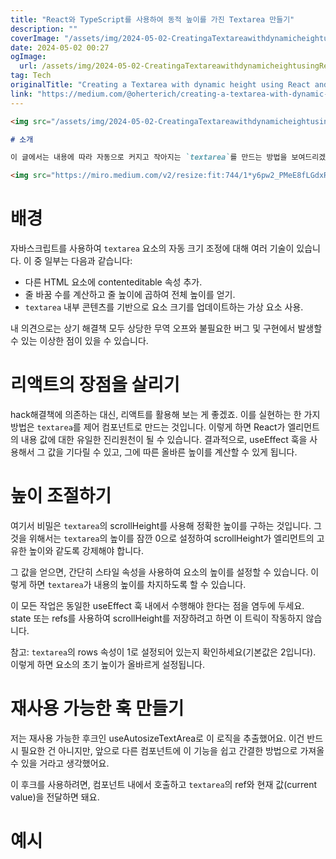 ```yaml
---
title: "React와 TypeScript를 사용하여 동적 높이를 가진 Textarea 만들기"
description: ""
coverImage: "/assets/img/2024-05-02-CreatingaTextareawithdynamicheightusingReactandTypescript_0.png"
date: 2024-05-02 00:27
ogImage: 
  url: /assets/img/2024-05-02-CreatingaTextareawithdynamicheightusingReactandTypescript_0.png
tag: Tech
originalTitle: "Creating a Textarea with dynamic height using React and Typescript"
link: "https://medium.com/@oherterich/creating-a-textarea-with-dynamic-height-using-react-and-typescript-5ed2d78d9848"
---
```



```markdown
<img src="/assets/img/2024-05-02-CreatingaTextareawithdynamicheightusingReactandTypescript_0.png" />

# 소개

이 글에서는 내용에 따라 자동으로 커지고 작아지는 `textarea`를 만드는 방법을 보여드리겠습니다. 이 솔루션은 React Hook으로 추출하여 여러 구성 요소 및 프로젝트에서 쉽게 재사용할 수 있습니다.

<img src="https://miro.medium.com/v2/resize:fit:744/1*y6pw2_PMeE8fLGdxRgOEyA.gif" />
```

<div class="content-ad"></div>

# 배경

자바스크립트를 사용하여 `textarea` 요소의 자동 크기 조정에 대해 여러 기술이 있습니다. 이 중 일부는 다음과 같습니다:

- 다른 HTML 요소에 contenteditable 속성 추가.
- 줄 바꿈 수를 계산하고 줄 높이에 곱하여 전체 높이를 얻기.
- `textarea` 내부 콘텐츠를 기반으로 요소 크기를 업데이트하는 가상 요소 사용.

내 의견으로는 상기 해결책 모두 상당한 무역 오프와 불필요한 버그 및 구현에서 발생할 수 있는 이상한 점이 있을 수 있습니다.

<div class="content-ad"></div>

# 리액트의 장점을 살리기

hack해결책에 의존하는 대신, 리액트를 활용해 보는 게 좋겠죠. 이를 실현하는 한 가지 방법은 `textarea`를 제어 컴포넌트로 만드는 것입니다. 이렇게 하면 React가 엘리먼트의 내용 값에 대한 유일한 진리원천이 될 수 있습니다. 결과적으로, useEffect 훅을 사용해서 그 값을 기다릴 수 있고, 그에 따른 올바른 높이를 계산할 수 있게 됩니다.

# 높이 조절하기

여기서 비밀은 `textarea`의 scrollHeight를 사용해 정확한 높이를 구하는 것입니다. 그것을 위해서는 `textarea`의 높이를 잠깐 0으로 설정하여 scrollHeight가 엘리먼트의 고유한 높이와 같도록 강제해야 합니다.

<div class="content-ad"></div>

그 값을 얻으면, 간단히 스타일 속성을 사용하여 요소의 높이를 설정할 수 있습니다. 이렇게 하면 `textarea`가 내용의 높이를 차지하도록 할 수 있습니다.

이 모든 작업은 동일한 useEffect 훅 내에서 수행해야 한다는 점을 염두에 두세요. state 또는 refs를 사용하여 scrollHeight를 저장하려고 하면 이 트릭이 작동하지 않습니다.

참고: `textarea`의 rows 속성이 1로 설정되어 있는지 확인하세요(기본값은 2입니다). 이렇게 하면 요소의 초기 높이가 올바르게 설정됩니다.

# 재사용 가능한 훅 만들기

<div class="content-ad"></div>

저는 재사용 가능한 후크인 useAutosizeTextArea로 이 로직을 추출했어요. 이건 반드시 필요한 건 아니지만, 앞으로 다른 컴포넌트에 이 기능을 쉽고 간결한 방법으로 가져올 수 있을 거라고 생각했어요.

이 후크를 사용하려면, 컴포넌트 내에서 호출하고 `textarea`의 ref와 현재 값(current value)을 전달하면 돼요.

# 예시
